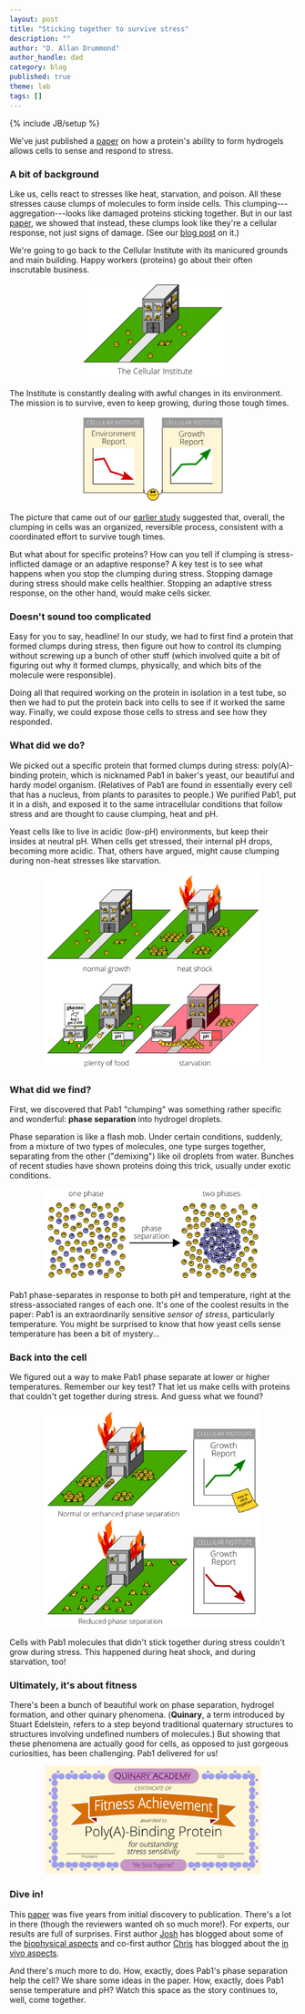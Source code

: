 ```yaml
---
layout: post
title: "Sticking together to survive stress"
description: ""
author: "D. Allan Drummond"
author_handle: dad
category: blog
published: true
theme: lab
tags: []
---
```

{% include JB/setup %}

We've just published a [paper][1] on how a protein's ability to form hydrogels allows cells to sense and respond to stress.

### A bit of background

Like us, cells react to stresses like heat, starvation, and poison. All these stresses cause clumps of molecules to form inside cells. This clumping---aggregation---looks like damaged proteins sticking together. But in our last [paper][agg], we showed that instead, these clumps look like they're a cellular response, not just signs of damage. (See our [blog post][agg-blog] on it.)

We're going to go back to the Cellular Institute with its manicured grounds and main building. Happy workers (proteins) go about their often inscrutable business.

<p align="center">
<img src="/assets/images/cellular-institute-unstressed.png" width="50%">
</p>

The Institute is constantly dealing with awful changes in its environment. The mission is to survive, even to keep growing, during those tough times.

<p align="center">
<img src="/assets/images/environmental-and-growth-reports.png" width="50%">
</p>

The picture that came out of our [earlier study][agg-blog] suggested that, overall, the clumping in cells was an organized, reversible process, consistent with a coordinated effort to survive tough times.

But what about for specific proteins? How can you tell if clumping is stress-inflicted damage or an adaptive response? A key test is to see what happens when you stop the clumping during stress. Stopping damage during stress should make cells healthier. Stopping an adaptive stress response, on the other hand, would make cells sicker.

### Doesn't sound too complicated

Easy for you to say, headline! In our study, we had to first find a protein that formed clumps during stress, then figure out how to control its clumping without screwing up a bunch of other stuff (which involved quite a bit of figuring out why it formed clumps, physically, and which bits of the molecule were responsible). 

Doing all that required working on the protein in isolation in a test tube, so then we had to put the protein back into cells  to see if it worked the same way. Finally, we could expose those cells to stress and see how they responded.

### What did we do?

We picked out a specific protein that formed clumps during stress: poly(A)-binding protein, which is nicknamed Pab1 in baker's yeast, our beautiful and hardy model organism. (Relatives of Pab1 are found in essentially every cell that has a nucleus, from plants to parasites to people.) We purified Pab1, put it in a dish, and exposed it to the same intracellular conditions that follow stress and are thought to cause clumping, heat and pH. 

Yeast cells like to live in acidic (low-pH) environments, but keep their insides at neutral pH. When cells get stressed, their internal pH drops, becoming more acidic. That, others have argued, might cause clumping during non-heat stresses like starvation.


<p align="center">
<img src="/assets/images/heat-starvation-ph-at-cell-institute.png" width="75%">
</p>

### What did we find?

First, we discovered that Pab1 "clumping" was something rather specific and wonderful: **phase separation** into hydrogel droplets.

Phase separation is like a flash mob. Under certain conditions, suddenly, from a mixture of two types of molecules, one type surges together, separating from the other ("demixing") like oil droplets from water. Bunches of recent studies have shown proteins doing this trick, usually under exotic conditions.

<p align="center">
<img src="/assets/images/phase-separation-cartoon.png" width="75%">
</p>

Pab1 phase-separates in response to both pH and temperature, right at the stress-associated ranges of each one. It's one of the coolest results in the paper: Pab1 is an extraordinarily sensitive *sensor of stress*, particularly temperature. You might be surprised to know that how yeast cells sense temperature has been a bit of mystery...

### Back into the cell

We figured out a way to make Pab1 phase separate at lower or higher temperatures. Remember our key test? That let us make cells with proteins that couldn't get together during stress. And guess what we found?

<p align="center">
<img src="/assets/images/disrupting-phase-separation.png" width="75%">
</p>

Cells with Pab1 molecules that didn't stick together during stress couldn't grow during stress. This happened during heat shock, and during starvation, too!

### Ultimately, it's about fitness

There's been a bunch of beautiful work on phase separation, hydrogel formation, and other quinary phenomena. (**Quinary**, a term introduced by Stuart Edelstein, refers to a step beyond traditional quaternary structures to structures involving undefined numbers of molecules.) But showing that these phenomena are actually good for cells, as opposed to just gorgeous curiosities, has been challenging. Pab1 delivered for us!

<p align="center">
<img src="/assets/images/quinary-academy-certificate.png" width="75%">
</p>


### Dive in!

This [paper][1] was five years from initial discovery to publication. There's a lot in there (though the reviewers wanted oh so much more!). For experts, our results are full of surprises. First author [Josh] has blogged about some of the [biophysical aspects] and co-first author [Chris] has blogged about the [in vivo aspects].

And there's much more to do. How, exactly, does Pab1's phase separation help the cell? We share some ideas in the paper. How, exactly, does Pab1 sense temperature and pH? Watch this space as the story continues to, well, come together.

[1]: /papers/paper/adaptive-phase-separation
[agg]: /papers/paper/endogenous-aggregates
[agg-blog]: /blog/about-endogenous-aggregates
[Josh]: /team/josh-riback
[biophysical aspects]: /blog/polymer-biophysics-in-action
[Chris]: /team/chris-katanski
[in vivo aspects]: /blog/Pab1-Demixing-FAQ




